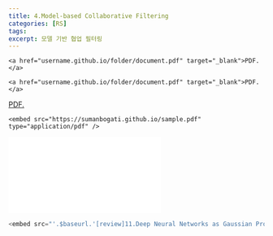 ```yaml
---
title: 4.Model-based Collaborative Filtering
categories: [RS]
tags: 
excerpt: 모델 기반 협업 필터링
---
```


<script src="https://cdn.mathjax.org/mathjax/latest/MathJax.js?config=TeX-AMS-MML_HTMLorMML" type="text/javascript"></script>

```
<a href="username.github.io/folder/document.pdf" target="_blank">PDF.</a>
```

```
<a href="username.github.io/folder/document.pdf" target="_blank">PDF.</a>
```

<a href="username.github.io/folder/document.pdf" target="_blank">PDF.</a>

```
<embed src="https://sumanbogati.github.io/sample.pdf" type="application/pdf" />
```

<embed src="/assets/pdf/BNN/review/[review]11.Deep Neural Networks as Gaussian Processes (2018).pdf#toolbar=0" type="application/pdf" />

```js
<embed src="'.$baseurl.'[review]11.Deep Neural Networks as Gaussian Processes (2018).html?file='.urlencode($pdf_url).'" type="text/html" >
```